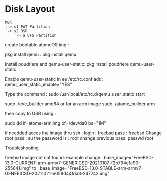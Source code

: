# Disk Layout

```
MBR
|-> s1 FAT Partition
`-> s2 BSD
    `-> a UFS Partition
```

create bootable atomeOS img :

pkg install qemu :
pkg install qemu

Install poudriere and qemu-user-static:
pkg install poudriere qemu-user-static

Enable qemu-user-static in
ee /etc/rc.conf
add:
qemu_user_static_enable="YES"

Type the command :
sudo /usr/local/etc/rc.d/qemu_user_static start

sudo ./eVe_builder amd64
or for an arm image
sudo ./atome_builder arm

then copy to USB using :

sudo dd if=atome-arm.img  of=/dev/da0 bs="1M"


if needded acces the image thru ssh :
login : freebsd
pass : freebsd
Change root pass :
su
the password is :
root
change previous pass:
passwd root


Troubleshooting

freebsd image not not found:
example change :
base_image="FreeBSD-13.0-CURRENT-arm-armv7-GENERICSD-20210107-f2b794e1e90-255641.img"
to :
base_image="FreeBSD-13.0-STABLE-arm-armv7-GENERICSD-20211021-e058d44fda3-247742.img"
